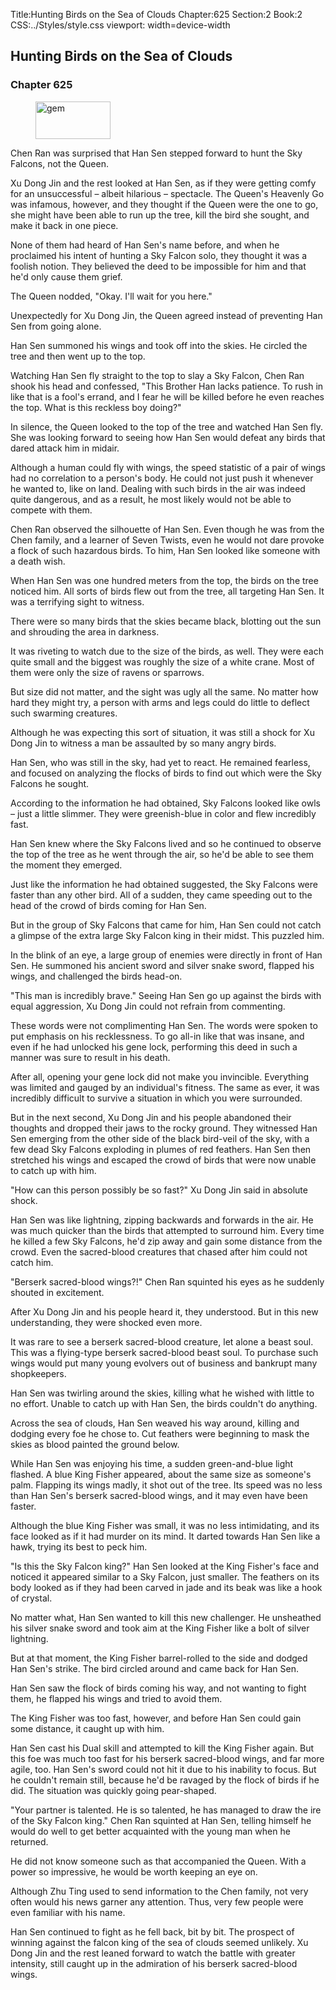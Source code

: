 Title:Hunting Birds on the Sea of Clouds 
Chapter:625 
Section:2 
Book:2 
CSS:../Styles/style.css 
viewport: width=device-width
  
## Hunting Birds on the Sea of Clouds
### Chapter 625 
<figure>
	<img src="../Images/gem.gif" alt="gem" id="gem" width="120" height="60" />
</figure>
  

  
  Chen Ran was surprised that Han Sen stepped forward to hunt the Sky Falcons, not the Queen.

Xu Dong Jin and the rest looked at Han Sen, as if they were getting comfy for an unsuccessful – albeit hilarious – spectacle. The Queen's Heavenly Go was infamous, however, and they thought if the Queen were the one to go, she might have been able to run up the tree, kill the bird she sought, and make it back in one piece.

None of them had heard of Han Sen's name before, and when he proclaimed his intent of hunting a Sky Falcon solo, they thought it was a foolish notion. They believed the deed to be impossible for him and that he'd only cause them grief.

The Queen nodded, "Okay. I'll wait for you here."

Unexpectedly for Xu Dong Jin, the Queen agreed instead of preventing Han Sen from going alone.

Han Sen summoned his wings and took off into the skies. He circled the tree and then went up to the top.

Watching Han Sen fly straight to the top to slay a Sky Falcon, Chen Ran shook his head and confessed, "This Brother Han lacks patience. To rush in like that is a fool's errand, and I fear he will be killed before he even reaches the top. What is this reckless boy doing?"

In silence, the Queen looked to the top of the tree and watched Han Sen fly. She was looking forward to seeing how Han Sen would defeat any birds that dared attack him in midair.

Although a human could fly with wings, the speed statistic of a pair of wings had no correlation to a person's body. He could not just push it whenever he wanted to, like on land. Dealing with such birds in the air was indeed quite dangerous, and as a result, he most likely would not be able to compete with them.

Chen Ran observed the silhouette of Han Sen. Even though he was from the Chen family, and a learner of Seven Twists, even he would not dare provoke a flock of such hazardous birds. To him, Han Sen looked like someone with a death wish.

When Han Sen was one hundred meters from the top, the birds on the tree noticed him. All sorts of birds flew out from the tree, all targeting Han Sen. It was a terrifying sight to witness.

There were so many birds that the skies became black, blotting out the sun and shrouding the area in darkness.

It was riveting to watch due to the size of the birds, as well. They were each quite small and the biggest was roughly the size of a white crane. Most of them were only the size of ravens or sparrows.

But size did not matter, and the sight was ugly all the same. No matter how hard they might try, a person with arms and legs could do little to deflect such swarming creatures.

Although he was expecting this sort of situation, it was still a shock for Xu Dong Jin to witness a man be assaulted by so many angry birds.

Han Sen, who was still in the sky, had yet to react. He remained fearless, and focused on analyzing the flocks of birds to find out which were the Sky Falcons he sought.

According to the information he had obtained, Sky Falcons looked like owls – just a little slimmer. They were greenish-blue in color and flew incredibly fast.

Han Sen knew where the Sky Falcons lived and so he continued to observe the top of the tree as he went through the air, so he'd be able to see them the moment they emerged.

Just like the information he had obtained suggested, the Sky Falcons were faster than any other bird. All of a sudden, they came speeding out to the head of the crowd of birds coming for Han Sen.

But in the group of Sky Falcons that came for him, Han Sen could not catch a glimpse of the extra large Sky Falcon king in their midst. This puzzled him.

In the blink of an eye, a large group of enemies were directly in front of Han Sen. He summoned his ancient sword and silver snake sword, flapped his wings, and challenged the birds head-on.

"This man is incredibly brave." Seeing Han Sen go up against the birds with equal aggression, Xu Dong Jin could not refrain from commenting.

These words were not complimenting Han Sen. The words were spoken to put emphasis on his recklessness. To go all-in like that was insane, and even if he had unlocked his gene lock, performing this deed in such a manner was sure to result in his death.

After all, opening your gene lock did not make you invincible. Everything was limited and gauged by an individual's fitness. The same as ever, it was incredibly difficult to survive a situation in which you were surrounded.

But in the next second, Xu Dong Jin and his people abandoned their thoughts and dropped their jaws to the rocky ground. They witnessed Han Sen emerging from the other side of the black bird-veil of the sky, with a few dead Sky Falcons exploding in plumes of red feathers. Han Sen then stretched his wings and escaped the crowd of birds that were now unable to catch up with him.

"How can this person possibly be so fast?" Xu Dong Jin said in absolute shock.

Han Sen was like lightning, zipping backwards and forwards in the air. He was much quicker than the birds that attempted to surround him. Every time he killed a few Sky Falcons, he'd zip away and gain some distance from the crowd. Even the sacred-blood creatures that chased after him could not catch him.

"Berserk sacred-blood wings?!" Chen Ran squinted his eyes as he suddenly shouted in excitement.

After Xu Dong Jin and his people heard it, they understood. But in this new understanding, they were shocked even more.

It was rare to see a berserk sacred-blood creature, let alone a beast soul. This was a flying-type berserk sacred-blood beast soul. To purchase such wings would put many young evolvers out of business and bankrupt many shopkeepers.

Han Sen was twirling around the skies, killing what he wished with little to no effort. Unable to catch up with Han Sen, the birds couldn't do anything.

Across the sea of clouds, Han Sen weaved his way around, killing and dodging every foe he chose to. Cut feathers were beginning to mask the skies as blood painted the ground below.

While Han Sen was enjoying his time, a sudden green-and-blue light flashed. A blue King Fisher appeared, about the same size as someone's palm. Flapping its wings madly, it shot out of the tree. Its speed was no less than Han Sen's berserk sacred-blood wings, and it may even have been faster.

Although the blue King Fisher was small, it was no less intimidating, and its face looked as if it had murder on its mind. It darted towards Han Sen like a hawk, trying its best to peck him.

"Is this the Sky Falcon king?" Han Sen looked at the King Fisher's face and noticed it appeared similar to a Sky Falcon, just smaller. The feathers on its body looked as if they had been carved in jade and its beak was like a hook of crystal.

No matter what, Han Sen wanted to kill this new challenger. He unsheathed his silver snake sword and took aim at the King Fisher like a bolt of silver lightning.

But at that moment, the King Fisher barrel-rolled to the side and dodged Han Sen's strike. The bird circled around and came back for Han Sen.

Han Sen saw the flock of birds coming his way, and not wanting to fight them, he flapped his wings and tried to avoid them.

The King Fisher was too fast, however, and before Han Sen could gain some distance, it caught up with him.

Han Sen cast his Dual skill and attempted to kill the King Fisher again. But this foe was much too fast for his berserk sacred-blood wings, and far more agile, too. Han Sen's sword could not hit it due to his inability to focus. But he couldn't remain still, because he'd be ravaged by the flock of birds if he did. The situation was quickly going pear-shaped.

"Your partner is talented. He is so talented, he has managed to draw the ire of the Sky Falcon king." Chen Ran squinted at Han Sen, telling himself he would do well to get better acquainted with the young man when he returned.

He did not know someone such as that accompanied the Queen. With a power so impressive, he would be worth keeping an eye on.

Although Zhu Ting used to send information to the Chen family, not very often would his news garner any attention. Thus, very few people were even familiar with his name.

Han Sen continued to fight as he fell back, bit by bit. The prospect of winning against the falcon king of the sea of clouds seemed unlikely. Xu Dong Jin and the rest leaned forward to watch the battle with greater intensity, still caught up in the admiration of his berserk sacred-blood wings.
